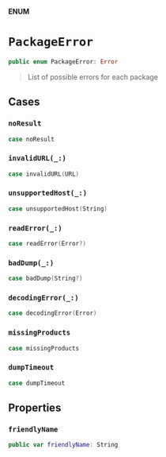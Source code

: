 **ENUM**

# `PackageError`

```swift
public enum PackageError: Error
```

> List of possible errors for each package

## Cases
### `noResult`

```swift
case noResult
```

### `invalidURL(_:)`

```swift
case invalidURL(URL)
```

### `unsupportedHost(_:)`

```swift
case unsupportedHost(String)
```

### `readError(_:)`

```swift
case readError(Error?)
```

### `badDump(_:)`

```swift
case badDump(String?)
```

### `decodingError(_:)`

```swift
case decodingError(Error)
```

### `missingProducts`

```swift
case missingProducts
```

### `dumpTimeout`

```swift
case dumpTimeout
```

## Properties
### `friendlyName`

```swift
public var friendlyName: String
```

